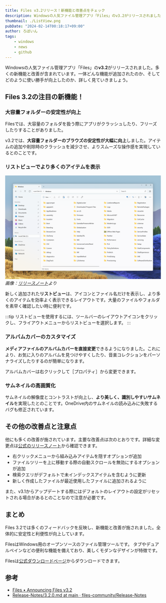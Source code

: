 ```yaml
---
title: Files v3.2リリース！新機能と改善点をチェック
description: Windowsの人気ファイル管理アプリ「Files」のv3.2がリリースされました。多くの新機能と改善が含まれています。一体どんな機能が追加されたのか、そしてどのように使い勝手が向上したのか、詳しく見ていきましょう。
thumbnail: ./ListView.png
pubDate: "2024-02-14T00:18:17+09:00"
author: ろぼいん
tags:
    - windows
    - news
    - github
---
```


Windowsの人気ファイル管理アプリ「Files」の**v3.2**がリリースされました。多くの新機能と改善が含まれています。一体どんな機能が追加されたのか、そしてどのように使い勝手が向上したのか、詳しく見ていきましょう。

## Files 3.2の注目の新機能！

### 大容量フォルダーの安定性が向上

Filesでは、大容量のフォルダを扱う際にアプリがクラッシュしたり、フリーズしたりすることがありました。

v3.2では、**大容量フォルダーのブラウズの安定性が大幅に向上**しました。アイテムの追加や削除時のクラッシュを減少させ、よりスムーズな操作感を実現しているとのことです。

### リストビューでより多くのアイテムを表示

![リストビューのスクリーンショット](ListView.png)
*画像：[リリースノート](https://files.community/blog/posts/v3-2)より*

新しく追加された**リストビュー**は、アイコンとファイル名だけを表示し、より多くのアイテムを効率よく表示できるレイアウトです。大量のファイルやフォルダを素早く確認したい時に便利です。

:::tip
リストビューを使用するには、ツールバーのレイアウトアイコンをクリックし、フライアウトメニューからリストビューを選択します。
:::

### アルバムカバーのカスタマイズ

**メディアファイルのアルバムカバーを直接変更**できるようになりました。これにより、お気に入りのアルバムを見つけやすくしたり、音楽コレクションをパーソナライズしたりするのが簡単になります。

アルバムカバーは右クリックして［プロパティ］から変更できます。

### サムネイルの高画質化

サムネイルの解像度とコントラストが向上し、**より美しく、識別しやすいサムネイル**を実現したとのことです。OneDrive内のサムネイルの読み込みに失敗するバグも修正されています。

## その他の改善点と注意点

他にも多くの改善が施されています。主要な改善点は次のとおりです。詳細な変更点は[公式のリリースノート](https://files.community/blog/posts/v3-2)から確認できます。

- 右クリックメニューから組み込みアイテムを隠すオプションが追加
- ファイルツリーを上に移動する際の自動スクロールを無効にするオプションが追加
- 検索クエリがデフォルトで未インデックスアイテムを含むように更新
- 新しく作成したファイルが最近使用したファイルに追加されるように

また、v3.1からアップデートする際にはデフォルトのレイアウトの設定がリセットされる場合があるとのことなので注意が必要です。

## まとめ

Files 3.2では多くのフィードバックを反映し、新機能と改善が施されました。全体的に安定性と利便性が向上しています。

FilesはWindows用のオープンソースのファイル管理ツールです。 タブやデュアルペインなどの便利な機能を備えており、美しくモダンなデザインが特徴です。

Filesは[公式ダウンロードページ](https://files.community/download)からダウンロードできます。

## 参考

- [Files • Announcing Files v3.2](https://files.community/blog/posts/v3-2)
- [Release-Notes/3.2.0.md at main · files-community/Release-Notes](https://github.com/files-community/Release-Notes/blob/main/3.2.0.md)
